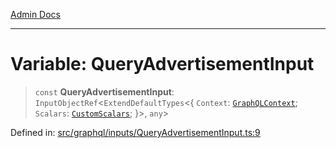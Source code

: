[Admin Docs](/)

***

# Variable: QueryAdvertisementInput

> `const` **QueryAdvertisementInput**: `InputObjectRef`\<`ExtendDefaultTypes`\<\{ `Context`: [`GraphQLContext`](../../../context/type-aliases/GraphQLContext.md); `Scalars`: [`CustomScalars`](../../../scalars/type-aliases/CustomScalars.md); \}\>, `any`\>

Defined in: [src/graphql/inputs/QueryAdvertisementInput.ts:9](https://github.com/NishantSinghhhhh/talawa-api/blob/902a87c428b05018acbd37a72fd0f53e07960330/src/graphql/inputs/QueryAdvertisementInput.ts#L9)
